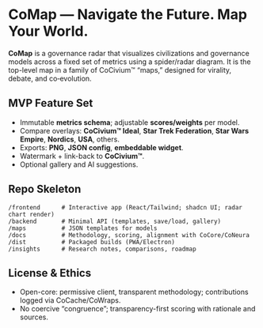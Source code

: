 # CoMap — Navigate the Future. Map Your World.

**CoMap** is a governance radar that visualizes civilizations and governance models across a fixed set of metrics using a spider/radar diagram. It is the top-level map in a family of CoCivium™ “maps,” designed for virality, debate, and co‑evolution.

## MVP Feature Set
- Immutable **metrics schema**; adjustable **scores/weights** per model.
- Compare overlays: **CoCivium™ Ideal**, **Star Trek Federation**, **Star Wars Empire**, **Nordics**, **USA**, others.
- Exports: **PNG**, **JSON config**, **embeddable widget**.
- Watermark + link-back to **CoCivium™**.
- Optional gallery and AI suggestions.

## Repo Skeleton
```
/frontend      # Interactive app (React/Tailwind; shadcn UI; radar chart render)
/backend       # Minimal API (templates, save/load, gallery)
/maps          # JSON templates for models
/docs          # Methodology, scoring, alignment with CoCore/CoNeura
/dist          # Packaged builds (PWA/Electron)
/insights      # Research notes, comparisons, roadmap
```

## License & Ethics
- Open-core: permissive client, transparent methodology; contributions logged via CoCache/CoWraps.
- No coercive “congruence”; transparency-first scoring with rationale and sources.

